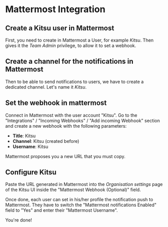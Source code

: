 # Mattermost Integration


## Create a Kitsu user in Mattermost

First, you need to create in Mattermost a User, for example *Kitsu*. Then gives
it the *Team Admin* privilege, to allow it to set a webhook.

## Create a channel for the notifications in Mattermost

Then to be able to send notifications to users, we have to create a dedicated
channel. Let's name it *Kitsu*. 

## Set the webhook in mattermost

Connect in Mattermost with the user account "Kitsu". Go to the 
"Integrations" / "Incoming Webhooks" / "Add incoming Webhook" section and
create a new webhook with the following parameters:

* **Title**: Kitsu
* **Channel**: Kitsu (created before)
* **Username**: Kitsu

Mattermost proposes you a new URL that you must copy.

## Configure Kitsu

Paste the URL generated in Mattermost into the *Organisation settings* page of
the Kitsu UI inside the "Mattermost Webhook (Optional)" field.

Once done, each user can set in his/her profile the notification push to
Mattermost. They have to switch the "Mattermost notifications Enabled" 
field to "Yes" and enter their "Mattermost Username". 

You're done!
